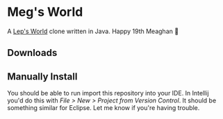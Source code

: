 # Meg's World
A [Lep's World](https://lepsworld3.com/) clone written in Java. Happy 19th Meaghan 🥳

## Downloads

## Manually Install
You should be able to run import this repository into your IDE. In Intellij you'd do this with *File > New > Project from Version Control*. It should be something similar for Eclipse. Let me know if you're having trouble.